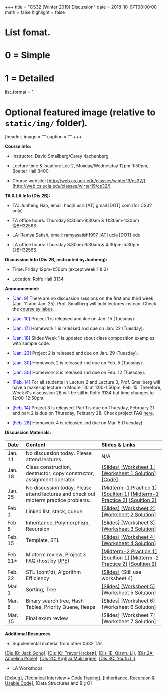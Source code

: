 +++
title = "CS32 (Winter 2019) Discussion"
date = 2018-10-07T00:00:00
math = false
highlight = false

# List fomat.
#   0 = Simple
#   1 = Detailed
list_format = 1

# Optional featured image (relative to `static/img/` folder).
[header]
image = ""
caption = ""
+++

**Course Info:**

* Instructor: David Smallberg/Carey Nachenberg

* Lecture time & location: Lec 2, Monday/Wednesday 12pm-1:50pm, Boelter Hall 3400

* Course website: [http://web.cs.ucla.edu/classes/winter19/cs32/](http://web.cs.ucla.edu/classes/winter19/cs32/)

**TA & LA Info (Dis 2B):**

* TA: Junheng Hao, email: haojh.ucla [AT] gmail [DOT] com (for CS32 only)

* TA office hours: Thursday 8:30am-9:30am & 11:30am-1:30pm @BH3256S

* LA: Ramya Satish, email: ramyasatish1997 [AT] ucla [DOT] edu

* LA office hours: Thursday 8:30am-9:30am & 4:30pm-5:30pm @BH3256S

**Discussion Info (Dis 2B, instructed by Junheng):**

* Time: Friday 12pm-1:50pm (except week 1 & 3)

* Location: Rolfe Hall 3134

**Announcement:**

* <span style="color:blue">\[Jan. 9\]</span> There are no discussion sessions on the first and third week (Jan. 11 and Jan. 25). Prof. Smallberg will hold lectures instead. Check the [course syllabus](http://web.cs.ucla.edu/classes/winter19/cs32/).

* <span style="color:blue">\[Jan. 10\]</span> Project 1 is released and due on Jan. 15 (Tuesday).

* <span style="color:blue">\[Jan. 17\]</span> Homework 1 is released and due on Jan. 22 (Tuesday).

* <span style="color:blue">\[Jan. 18\]</span> Slides Week 1 is updated about class composition examples with sample code.

* <span style="color:blue">\[Jan. 23\]</span> Project 2 is released and due on Jan. 29 (Tuesday). 

* <span style="color:blue">\[Jan. 30\]</span> Homework 2 is released and due on Feb. 5 (Tuesday).

* <span style="color:blue">\[Jan. 30\]</span> Homework 3 is released and due on Feb. 12 (Tuesday).

* <span style="color:blue">\[Feb. 14\]</span> For all students in Lecture 2 and Lecture 3, Prof. Smallberg will have a make-up lecture in Moore 100 at 1:00-1:50pm, Feb. 15. Therefore, Week 6's discussion 2B will be still in Rolfe 3134 but time changes to 12:00-12:50pm.

* <span style="color:blue">\[Feb. 14\]</span> Project 3 is released. Part 1 is due on Thursday, February 21 and part 2 is due on Thursday, February 28. Check project FAQ [here](http://web.cs.ucla.edu/classes/winter19/cs32/Projects/3/faq.html).

* <span style="color:blue">\[Feb. 28\]</span> Homework 4 is released and due on Mar. 5 (Tuesday).

**Discussion Materials:**

|  Date |                        Content                      |          Slides & Links            |
|:------|:----------------------------------------------------|:-----------------------------------|
| Jan. 11 | No discussion today. Please attend lectures. | N/A |
| Jan. 18 | Class construction, destructor, copy constructor, assignment operator | [\[Slides\]](https://www.haojunheng.com/files/cs32-w19/CS32_dis_week2.pdf)  [\[Worksheet 1\]](https://www.haojunheng.com/files/cs32-w19/worksheet1.pdf) [\[Worksheet 1 Solution\]](https://www.haojunheng.com/files/cs32-w19/worksheet1-solution.pdf) [\[Code\]](https://www.haojunheng.com/files/cs32-w19/sample_code_week2.zip) |
| Jan. 25 | No discussion today. Please attend lectures and check out midterm practice problems. | [\[Midterm-1 Practice 1\]](http://web.cs.ucla.edu/classes/winter19/cs32/Sampleproblems/ChangMidterm1Practice.pdf) [\[Soultion 1\]](http://web.cs.ucla.edu/classes/winter19/cs32/Sampleproblems/ChangMidterm1PracticeSolution.pdf) [\[Midterm-1 Practice 2\]](http://web.cs.ucla.edu/classes/winter19/cs32/Sampleproblems/ChoiMidterm1Practice.pdf) [\[Soultion 2\]](http://web.cs.ucla.edu/classes/winter19/cs32/Sampleproblems/ChoiMidterm1PracticeSolution.pdf) |
| Feb. 1  | Linked list, stack, queue  | [\[Slides\]](https://www.haojunheng.com/files/cs32-w19/CS32_dis_week4.pdf) [\[Worksheet 2\]](https://www.haojunheng.com/files/cs32-w19/worksheet2.pdf) [\[Worksheet 2 Solution\]](https://www.haojunheng.com/files/cs32-w19/worksheet2-solution.pdf) |
| Feb. 8  | Inheritance, Polymorphism, Recursion  | [\[Slides\]](https://www.haojunheng.com/files/cs32-w19/CS32_dis_week5.pdf) [\[Worksheet 3\]](https://www.haojunheng.com/files/cs32-w19/worksheet3.pdf) [\[Worksheet 3 Solution\]](https://www.haojunheng.com/files/cs32-w19/worksheet3-solution.pdf) |
| Feb. 15 | Template, STL | [\[Slides\]](https://www.haojunheng.com/files/cs32-w19/CS32_dis_week6.pdf) [\[Worksheet 4\]](https://www.haojunheng.com/files/cs32-w19/worksheet4.pdf) [\[Worksheet 4 Solution\]](https://www.haojunheng.com/files/cs32-w19/worksheet4-solution.pdf) |
| Feb. 21*| Midterm review, Project 3 FAQ (host by [UPE](https://upe.seas.ucla.edu/))| [\[Midterm-2 Practice 1\]](http://web.cs.ucla.edu/classes/winter19/cs32/Sampleproblems/ChangMidterm2Practice.pdf) [\[Soultion 1\]](http://web.cs.ucla.edu/classes/winter19/cs32/Sampleproblems/ChangMidterm2PracticeSolution.pdf) [\[Midterm-2 Practice 2\]](http://web.cs.ucla.edu/classes/winter19/cs32/Sampleproblems/ChoiMidterm2Practice.pdf) [\[Soultion 2\]](http://web.cs.ucla.edu/classes/winter19/cs32/Sampleproblems/ChoiMidterm2PracticeSolution.pdf)| 
| Feb. 22 | STL (cont'd), Algorithm Efficiency | [\[Slides\]](https://www.haojunheng.com/files/cs32-w19/CS32_dis_week7.pdf) (Still use worksheet 4)|
| Mar. 1  | Sorting, Tree | [\[Slides\]](https://www.haojunheng.com/files/cs32-w19/CS32_dis_week8.pdf) [\[Worksheet 5\]](https://www.haojunheng.com/files/cs32-w19/worksheet5.pdf) \[Worksheet 5 Solution\]|
| Mar. 8  | Binary search tree, Hash Tables, Priority Quene, Heaps | \[Slides\] \[Worksheet 6\] \[Worksheet 6 Solution\]|
| Mar. 15 | Final exam review | \[Slides\]  \[Worksheet 7\] \[Worksheet 7 Solution\] |


**Additional Resources**

* Supplemental material from other CS32 TAs

[\[Dis 1B: Jack Gong\]](https://drive.google.com/drive/folders/1DkTdV62hpS057MV2zKkehglvs9b0LuFT), 
[\[Dis 1C: Trevor Hackett\]](https://drive.google.com/drive/folders/1hYW5Jmkz5bjdr5YaKpoq8HTEQV8Upg4x), 
[\[Dis 1E: Qianru Li\]](https://drive.google.com/drive/folders/1CT-kBNJlQ9RwyTfuQRaiKNyMU53nGeXL),
[\[Dis 2A: Angelina Poole\]](https://sites.google.com/g.ucla.edu/angelinapoole),
[\[Dis 2C: Arghya Mukherjee\]](https://drive.google.com/drive/folders/1Am4bUoxWz5eJkPaUncYPnXzglCsCOATk),
[\[Dis 3C: Youfu Li\]](http://web.cs.ucla.edu/~youfuli/teaching/winter19/index.html).

* LA Workshops

[\[Debug\]](https://github.com/kristielim/debugging_workshop), [\[Technical Interview + Code Tracing\]](http://web.cs.ucla.edu/classes/winter19/cs32/Workshops/wk3interviewtracing.pdf), [\[Inheritance, Recursion & Usable Code\]](http://web.cs.ucla.edu/classes/winter19/cs32/Workshops/wk6inherrecurusablecode.pdf),  \[Data Structures and Big O\]



